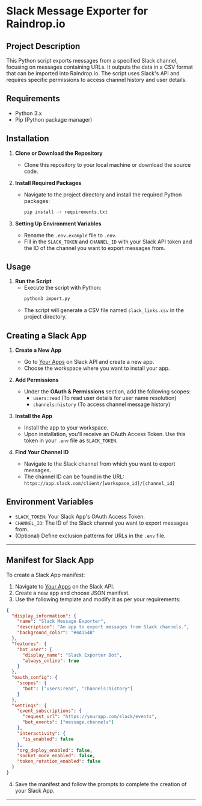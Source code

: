 # Slack Message Exporter for Raindrop.io

## Project Description
This Python script exports messages from a specified Slack channel, focusing on messages containing URLs. It outputs the data in a CSV format that can be imported into Raindrop.io. The script uses Slack's API and requires specific permissions to access channel history and user details.

## Requirements
- Python 3.x
- Pip (Python package manager)

## Installation
1. **Clone or Download the Repository**
   - Clone this repository to your local machine or download the source code.

2. **Install Required Packages**
   - Navigate to the project directory and install the required Python packages:
     ```bash
     pip install -r requirements.txt
     ```

3. **Setting Up Environment Variables**
   - Rename the `.env.example` file to `.env`.
   - Fill in the `SLACK_TOKEN` and `CHANNEL_ID` with your Slack API token and the ID of the channel you want to export messages from.

## Usage
1. **Run the Script**
   - Execute the script with Python:
     ```bash
     python3 import.py
     ```
   - The script will generate a CSV file named `slack_links.csv` in the project directory.

## Creating a Slack App
1. **Create a New App**
   - Go to [Your Apps](https://api.slack.com/apps) on Slack API and create a new app.
   - Choose the workspace where you want to install your app.

2. **Add Permissions**
   - Under the **OAuth & Permissions** section, add the following scopes:
     - `users:read` (To read user details for user name resolution)
     - `channels:history` (To access channel message history)

3. **Install the App**
   - Install the app to your workspace.
   - Upon installation, you'll receive an OAuth Access Token. Use this token in your `.env` file as `SLACK_TOKEN`.

4. **Find Your Channel ID**
   - Navigate to the Slack channel from which you want to export messages.
   - The channel ID can be found in the URL: `https://app.slack.com/client/[workspace_id]/[channel_id]`

## Environment Variables
- `SLACK_TOKEN`: Your Slack App's OAuth Access Token.
- `CHANNEL_ID`: The ID of the Slack channel you want to export messages from.
- (Optional) Define exclusion patterns for URLs in the `.env` file.

---

## Manifest for Slack App
To create a Slack App manifest:

1. Navigate to [Your Apps](https://api.slack.com/apps) on the Slack API.
2. Create a new app and choose JSON manifest.
3. Use the following template and modify it as per your requirements:

```json
{
  "display_information": {
    "name": "Slack Message Exporter",
    "description": "An app to export messages from Slack channels.",
    "background_color": "#4A154B"
  },
  "features": {
    "bot_user": {
      "display_name": "Slack Exporter Bot",
      "always_online": true
    }
  },
  "oauth_config": {
    "scopes": {
      "bot": ["users:read", "channels:history"]
    }
  },
  "settings": {
    "event_subscriptions": {
      "request_url": "https://yourapp.com/slack/events",
      "bot_events": ["message.channels"]
    },
    "interactivity": {
      "is_enabled": false
    },
    "org_deploy_enabled": false,
    "socket_mode_enabled": false,
    "token_rotation_enabled": false
  }
}
```

4. Save the manifest and follow the prompts to complete the creation of your Slack App.

---
